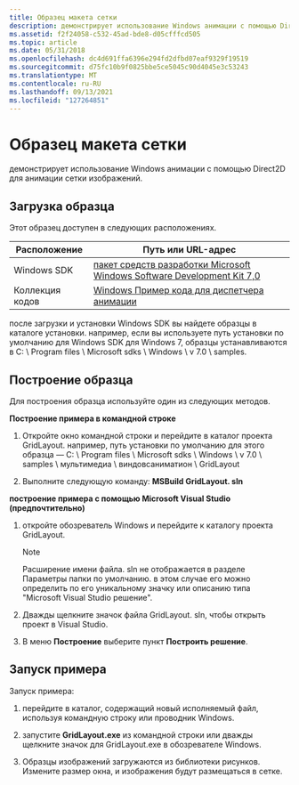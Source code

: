 ```yaml
---
title: Образец макета сетки
description: демонстрирует использование Windows анимации с помощью Direct2D для анимации сетки изображений.
ms.assetid: f2f24058-c532-45ad-bde8-d05cfffcd505
ms.topic: article
ms.date: 05/31/2018
ms.openlocfilehash: dc4d691ffa6396e294fd2dfbd07eaf9329f19519
ms.sourcegitcommit: d75fc10b9f0825bbe5ce5045c90d4045e3c53243
ms.translationtype: MT
ms.contentlocale: ru-RU
ms.lasthandoff: 09/13/2021
ms.locfileid: "127264851"
---
```

# <a name="grid-layout-sample"></a>Образец макета сетки

демонстрирует использование Windows анимации с помощью Direct2D для анимации сетки изображений.

## <a name="downloading-the-sample"></a>Загрузка образца

Этот образец доступен в следующих расположениях.



| Расположение                               | Путь или URL-адрес                                                                                          |
|----------------------------------------|---------------------------------------------------------------------------------------------------|
| Windows SDK | [пакет средств разработки Microsoft Windows Software Development Kit 7,0](https://msdn.microsoft.com/windowsvista/bb980924.aspx) |
| Коллекция кодов                           | [Windows Пример кода для диспетчера анимации](https://github.com/microsoft/Windows-classic-samples/tree/master/Samples/DirectCompositionWindowsAnimationManager)         |



 

после загрузки и установки Windows SDK вы найдете образцы в каталоге установки. например, если вы используете путь установки по умолчанию для Windows SDK для Windows 7, образцы устанавливаются в C: \\ Program files \\ Microsoft sdks \\ Windows \\ v 7.0 \\ samples.

## <a name="building-the-sample"></a>Построение образца

Для построения образца используйте один из следующих методов.

**Построение примера в командной строке**

1.  Откройте окно командной строки и перейдите в каталог проекта GridLayout. например, путь установки по умолчанию для этого образца — C: \\ Program files \\ Microsoft sdks \\ Windows \\ v 7.0 \\ samples \\ мультимедиа \\ виндовсаниматион \\ GridLayout

2.  Выполните следующую команду: **MSBuild GridLayout. sln**

**построение примера с помощью Microsoft Visual Studio (предпочтительно)**

1.  откройте обозреватель Windows и перейдите к каталогу проекта GridLayout.

    > [!Note]  
    > Расширение имени файла. sln не отображается в разделе Параметры папки по умолчанию. в этом случае его можно определить по его уникальному значку или описанию типа "Microsoft Visual Studio решение".

     

2.  Дважды щелкните значок файла GridLayout. sln, чтобы открыть проект в Visual Studio.

3.  В меню **Построение** выберите пункт **Построить решение**.

## <a name="running-the-sample"></a>Запуск примера

Запуск примера:

1.  перейдите в каталог, содержащий новый исполняемый файл, используя командную строку или проводник Windows.

2.  запустите **GridLayout.exe** из командной строки или дважды щелкните значок для GridLayout.exe в обозревателе Windows.

3.  Образцы изображений загружаются из библиотеки рисунков. Измените размер окна, и изображения будут размещаться в сетке.

 

 




